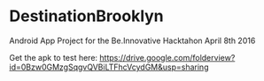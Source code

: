 # DestinationBrooklyn

Android App Project for the Be.Innovative Hacktahon April 8th 2016

Get the apk to test here: https://drive.google.com/folderview?id=0Bzw0GMzgSqgvQVBiLTFhcVcydGM&usp=sharing
